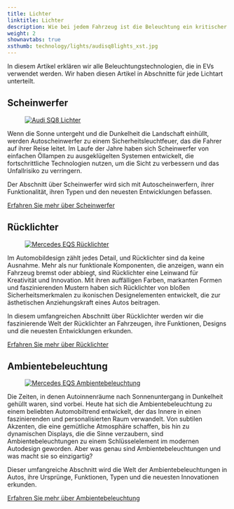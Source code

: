 ```yaml
---
title: Lichter
linktitle: Lichter
description: Wie bei jedem Fahrzeug ist die Beleuchtung ein kritischer Bestandteil von EVs, und viele Hersteller haben ihre EVs mit fortschrittlicher Beleuchtungstechnologie ausgestattet.
weight: 2
shownavtabs: true
xsthumb: technology/lights/audisq8lights_xst.jpg
---
```

<!-- markdownlint-disable MD033 -->

In diesem Artikel erklären wir alle Beleuchtungstechnologien, die in EVs verwendet werden. Wir haben diesen Artikel in Abschnitte für jede Lichtart unterteilt.

## Scheinwerfer

<figure>
    <a href="headlights">
    <img src="https://media.evkx.net/multimedia/technology/lights/audisq8lights_st.jpg" alt="Audi SQ8 Lichter" title="Audi SQ8 Lichter" class="img-fluid">
    </a>
</figure>

Wenn die Sonne untergeht und die Dunkelheit die Landschaft einhüllt, werden Autoscheinwerfer zu einem Sicherheitsleuchtfeuer, das die Fahrer auf ihrer Reise leitet. Im Laufe der Jahre haben sich Scheinwerfer von einfachen Öllampen zu ausgeklügelten Systemen entwickelt, die fortschrittliche Technologien nutzen, um die Sicht zu verbessern und das Unfallrisiko zu verringern.

Der Abschnitt über Scheinwerfer wird sich mit Autoscheinwerfern, ihrer Funktionalität, ihren Typen und den neuesten Entwicklungen befassen.

[Erfahren Sie mehr über Scheinwerfer](headlights)

## Rücklichter

<figure>
    <a href="rearlights">
    <img src="https://media.evkx.net/multimedia/technology/lights/rearlights/eqsrearlights_st.jpg" alt="Mercedes EQS Rücklichter" title="Mercedes EQS Rücklichter" class="img-fluid">
    </a>
</figure>

Im Automobildesign zählt jedes Detail, und Rücklichter sind da keine Ausnahme. Mehr als nur funktionale Komponenten, die anzeigen, wann ein Fahrzeug bremst oder abbiegt, sind Rücklichter eine Leinwand für Kreativität und Innovation. Mit ihren auffälligen Farben, markanten Formen und faszinierenden Mustern haben sich Rücklichter von bloßen Sicherheitsmerkmalen zu ikonischen Designelementen entwickelt, die zur ästhetischen Anziehungskraft eines Autos beitragen.

In diesem umfangreichen Abschnitt über Rücklichter werden wir die faszinierende Welt der Rücklichter an Fahrzeugen, ihre Funktionen, Designs und die neuesten Entwicklungen erkunden.

[Erfahren Sie mehr über Rücklichter](rearlights)

## Ambientebeleuchtung

<figure>
    <a href="ambientlighting">
    <img src="https://media.evkx.net/multimedia/technology/lights/ambientlighting/mercedeseqsambientlighting_1_st.jpg" alt="Mercedes EQS Ambientebeleuchtung" title="Mercedes EQS Ambientebeleuchtung" class="img-fluid">
    </a>
</figure>

Die Zeiten, in denen Autoinnenräume nach Sonnenuntergang in Dunkelheit gehüllt waren, sind vorbei. Heute hat sich die Ambientebeleuchtung zu einem beliebten Automobiltrend entwickelt, der das Innere in einen faszinierenden und personalisierten Raum verwandelt. Von subtilen Akzenten, die eine gemütliche Atmosphäre schaffen, bis hin zu dynamischen Displays, die die Sinne verzaubern, sind Ambientebeleuchtungen zu einem Schlüsselelement im modernen Autodesign geworden. Aber was genau sind Ambientebeleuchtungen und was macht sie so einzigartig?

Dieser umfangreiche Abschnitt wird die Welt der Ambientebeleuchtungen in Autos, ihre Ursprünge, Funktionen, Typen und die neuesten Innovationen erkunden.

[Erfahren Sie mehr über Ambientebeleuchtung](ambientlighting)
